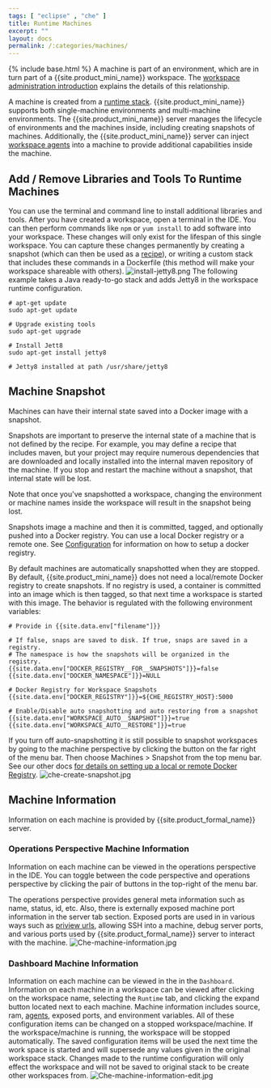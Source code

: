 ```yaml
---
tags: [ "eclipse" , "che" ]
title: Runtime Machines
excerpt: ""
layout: docs
permalink: /:categories/machines/
---
```

{% include base.html %}
A machine is part of an environment, which are in turn part of a {{site.product_mini_name}} workspace. The [workspace administration introduction]({{base}}{{site.links["ws-admin-intro"]}}) explains the details of this relationship.

A machine is created from a [runtime stack]({{base}}{{site.links["ws-stacks"]}}). {{site.product_mini_name}} supports both single-machine environments and multi-machine environments. The {{site.product_mini_name}}  server manages the lifecycle of environments and the machines inside, including creating snapshots of machines.  Additionally, the {{site.product_mini_name}}  server can inject [workspace agents]({{base}}{{site.links["ws-agents"]}}) into a machine to provide additional capabilities inside the machine.

## Add / Remove Libraries and Tools To Runtime Machines
You can use the terminal and command line to install additional libraries and tools. After you have created a workspace, open a terminal in the IDE.  You can then perform commands like `npm` or `yum install` to add software into your workspace.  These changes will only exist for the lifespan of this single workspace. You can capture these changes permanently by creating a snapshot (which can then be used as a [recipe]({{base}}{{site.links["ws-recipes"]}})), or writing a custom stack that includes these commands in a Dockerfile (this method will make your workspace shareable with others).
![install-jetty8.png]({{base}}{{site.links["install-jetty8.png"]}})
The following example takes a Java ready-to-go stack and adds Jetty8 in the workspace runtime configuration.

```shell  
# apt-get update
sudo apt-get update

# Upgrade existing tools
sudo apt-get upgrade

# Install Jett8
sudo apt-get install jetty8

# Jetty8 installed at path /usr/share/jetty8
```
## Machine Snapshot
Machines can have their internal state saved into a Docker image with a snapshot.

Snapshots are important to preserve the internal state of a machine that is not defined by the recipe. For example, you may define a recipe that includes maven, but your project may require numerous dependencies that are downloaded and locally installed into the internal maven repository of the machine. If you stop and restart the machine without a snapshot, that internal state will be lost.

Note that once you've snapshotted a workspace, changing the environment or machine names inside the workspace will result in the snapshot being lost.

Snapshots image a machine and then it is committed, tagged, and optionally pushed into a Docker registry. You can use a local Docker registry or a remote one. See [Configuration]({{base}}{{site.links["setup-configuration"]}}) for information on how to setup a docker registry.

By default machines are automatically snapshotted when they are stopped. By default, {{site.product_mini_name}} does not need a local/remote Docker registry to create snapshots. If no registry is used, a container is committed into an image which is then tagged, so that next time a workspace is started with this image. The behavior is regulated with the following environment variables:

```shell  
# Provide in {{site.data.env["filename"]}}

# If false, snaps are saved to disk. If true, snaps are saved in a registry.
# The namespace is how the snapshots will be organized in the registry.
{{site.data.env["DOCKER_REGISTRY__FOR__SNAPSHOTS"]}}=false
{{site.data.env["DOCKER_NAMESPACE"]}}=NULL

# Docker Registry for Workspace Snapshots
{{site.data.env["DOCKER_REGISTRY"]}}=${CHE_REGISTRY_HOST}:5000

# Enable/Disable auto snapshotting and auto restoring from a snapshot
{{site.data.env["WORKSPACE_AUTO__SNAPSHOT"]}}=true
{{site.data.env["WORKSPACE_AUTO__RESTORE"]}}=true
```
If you turn off auto-snapshotting it is still possible to snapshot workspaces by going to the machine perspective by clicking the button on the far right of the menu bar. Then choose Machines > Snapshot from the top menu bar. See our other docs [for details on setting up a local or remote Docker Registry]({{base}}{{site.links["setup-configuration"]}}).
![che-create-snapshot.jpg]({{base}}{{site.links["che-create-snapshot.jpg"]}})

## Machine Information
Information on each machine is provided by {{site.product_formal_name}} server.

### Operations Perspective Machine Information
Information on each machine can be viewed in the operations perspective in the IDE. You can toggle between the code perspective and operations perspective by clicking the pair of buttons in the top-right of the menu bar.

The operations perspective provides general meta information such as name, status, id, etc. Also, there is externally exposed machine port information in the server tab section. Exposed ports are used in in various ways such as [priview urls]({{base}}{{site.links["ide-previews"]}}), allowing SSH into a machine, debug server ports, and various ports used by {{site.product_formal_name}} server to interact with the machine.
![Che-machine-information.jpg]({{base}}{{site.links["Che-machine-information.jpg"]}})
### Dashboard Machine Information

Information on each machine can be viewed in the in the `Dashboard`. Information on each machine in a workspace can be viewed after clicking on the workspace name, selecting the `Runtime` tab, and clicking the expand button located next to each machine. Machine information includes source, ram, [agents]({{base}}{{site.links["ws-agents"]}}), exposed ports, and environment variables. All of these configuration items can be changed on a stopped workspace/machine. If the workspace/machine is running, the workspace will be stopped automatically. The saved configuration items will be used the next time the work space is started and will supersede any values given in the original workspace stack. Changes made to the runtime configuration will only effect the workspace and will not be saved to original stack to be create other workspaces from.
![Che-machine-information-edit.jpg]({{base}}{{site.links["Che-machine-information-edit.jpg"]}})
